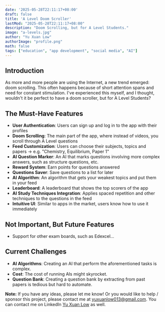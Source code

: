 ```yaml
---
date: '2025-05-28T22:11:17+08:00'
draft: false
title: 'A Level Doom Scroller'
lastMod: "2025-05-28T22:11:17+08:00"
description: "Doom Scrolling, but for A Level Students."
image: "a-levels.jpg"
author: "Yu Xuan Low"
authorImage: "profile.png"
math: false
tags: ["education", "app development", "social media", "AI"]
---
```


## Introduction
As more and more people are using the Internet, a new trend emerged: doom scrolling. This often happens because of short attention spans and need for constant stimulation. I've experienced this myself, and I thought, wouldn't it be perfect to have a doom scroller, but for A Level Students?

## The Must-Have Features
- **User Authentication**: Users can sign up and log in to the app with their profiles
- **Doom Scrolling**: The main part of the app, where instead of videos, you scroll through A Level questions
- **Feed Customization**: Users can choose their subjects, topics and papers -> e.g. "Chemistry, Equilibrium, Paper 1"
- **AI Question Marker**: An AI that marks questions involving more complex answers, such as structure questions, etc.
- **Reward System**: Earn points for questions answered
- **Questions Saver**: Save questions to a list for later
- **AI Algorithm**: An algorithm that gets your weakest topics and put them in your feed
- **Leaderboard**: A leaderboard that shows the top scorers of the app
- **AI Study Techniques Integration**: Applies spaced repetition and other techniques to the questions in the feed
- **Intuitive UI**: Similar to apps in the market, users know how to use it immediately

## Not Important, But Future Features
- Support for other exam boards, such as Edexcel...

## Current Challenges
- **AI Algorithms**: Creating an AI that perform the aforementioned tasks is complex.
- **Cost**: The cost of running AIs might skyrocket.
- **Question Bank**: Creating a question bank by extracting from past papers is tedious but hard to automate.

<div class="bg-red-600/20 text-black p-4 rounded-lg shadow-lg flex items-center">
  <i class="fas fa-exclamation-circle text-2xl mr-3"></i>
  <span>
    <strong>Note:</strong> If you have any ideas, please let me know! Or you would like to help / sponsor this project, please contact me at <a href="mailto:yuxuanlow013@gmail.com" class="text-blue-500">yuxuanlow013@gmail.com</a>. You can contact me on LinkedIn <a href="https://www.linkedin.com/in/low-yu-xuan/" class="text-blue-500">Yu Xuan Low</a> as well.
  </span>
</div>